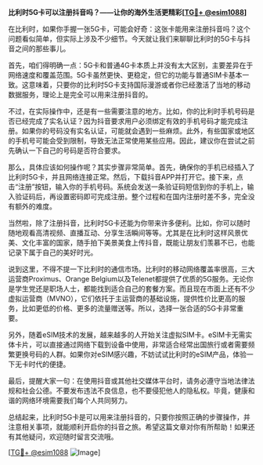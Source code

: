**比利时5G卡可以注册抖音吗？——让你的海外生活更精彩[[TG💪+ @esim1088](https://t.me/s/esim1088)]**

在比利时，如果你手握一张5G卡，可能会好奇：这张卡能用来注册抖音吗？这个问题看似简单，但实际上涉及不少细节。今天就让我们来聊聊比利时的5G卡与抖音之间的那些事儿。

首先，咱们得明确一点：5G卡和普通4G卡本质上并没有太大区别，主要差异在于网络速度和覆盖范围。5G卡虽然更快、更稳定，但它的功能与普通SIM卡基本一致。这意味着，只要你的比利时5G卡支持国际漫游或者你已经激活了当地的移动数据服务，理论上是完全可以用来注册抖音的。

不过，在实际操作中，还是有一些需要注意的地方。比如，你的比利时手机号码是否已经完成了实名认证？因为抖音要求用户必须绑定有效的手机号码才能完成注册。如果你的号码没有实名认证，可能就会遇到一些麻烦。此外，有些国家或地区的手机号可能会受到限制，导致无法正常使用某些应用。因此，建议你在尝试之前先确认一下自己的号码是否符合要求。

那么，具体应该如何操作呢？其实步骤非常简单。首先，确保你的手机已经插入了比利时5G卡，并且网络连接正常。然后，下载抖音APP并打开它。接下来，点击“注册”按钮，输入你的手机号码。系统会发送一条验证码短信到你的手机上，输入验证码后，再设置密码即可完成注册。整个过程和在国内注册时差不多，完全没有额外的难度。

当然啦，除了注册抖音，比利时5G卡还能为你带来许多便利。比如，你可以随时随地观看高清视频、直播互动、分享生活瞬间等等。尤其是在比利时这样风景优美、文化丰富的国家，随手拍下美景美食上传抖音，既能让朋友们羡慕不已，也能记录下属于自己的美好时光。

说到这里，不得不提一下比利时的通信市场。比利时的移动网络覆盖率很高，三大运营商Proximus、Orange Belgium以及Telenet都提供了优质的5G服务。无论你是学生党还是职场人士，都能找到适合自己的套餐方案。而且现在市面上还有不少虚拟运营商（MVNO），它们依托于主运营商的基础设施，提供性价比更高的服务，比如更低的价格、更多的流量赠送等。所以，选择一张合适的5G卡非常重要。

另外，随着eSIM技术的发展，越来越多的人开始关注虚拟SIM卡。eSIM卡无需实体卡片，可以直接通过网络下载到设备中使用，非常适合经常出国旅行或者需要频繁更换号码的人群。如果你对eSIM感兴趣，不妨试试比利时的eSIM产品，体验一下无卡时代的便捷。

最后，提醒大家一句：在使用抖音或其他社交媒体平台时，请务必遵守当地法律法规和社会公德。不要发布违法不良信息，也不要侵犯他人的隐私权。毕竟，健康和谐的网络环境需要我们每个人共同努力。

总结起来，比利时5G卡是可以用来注册抖音的，只要你按照正确的步骤操作，并注意相关事项，就能顺利开启你的抖音之旅。希望这篇文章对你有所帮助！如果还有其他疑问，欢迎随时留言交流哦。

[[TG💪+ @esim1088](https://t.me/s/esim1088) ![Image](https://i.postimg.cc/4NQfJmqS/Snipaste-2025-05-13-00-14-12.png)]